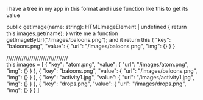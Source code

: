 i have a tree in my app in this format 
and i use function like this to get its value

  public getImage(name: string): HTMLImageElement | undefined {
    return this.images.get(name);
  }
write me a function getImageByUrl("/images/baloons.png");
and it return this
{
        "key": "baloons.png",
        "value": {
            "url": "/images/baloons.png",
            "img": {}
        }
    }

////////////////////////////////    
this.images = [
    {
        "key": "atom.png",
        "value": {
            "url": "/images/atom.png",
            "img": {}
        }
    },
    {
        "key": "baloons.png",
        "value": {
            "url": "/images/baloons.png",
            "img": {}
        }
    },
    {
        "key": "activity1.jpg",
        "value": {
            "url": "/images/activity1.jpg",
            "img": {}
        }
    },
    {
        "key": "drops.png",
        "value": {
            "url": "/images/drops.png",
            "img": {}
        }
    }
]